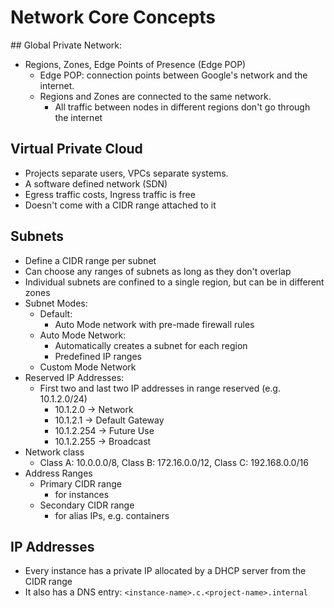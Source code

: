# Network Core Concepts

## Global Private Network:
- Regions, Zones, Edge Points of Presence (Edge POP)    
    - Edge POP: connection points between Google's network and the internet.
    - Regions and Zones are connected to the same network. 
        - All traffic between nodes in different regions don't go through the internet

## Virtual Private Cloud
- Projects separate users, VPCs separate systems.
- A software defined network (SDN)
- Egress traffic costs, Ingress traffic is free
- Doesn't come with a CIDR range attached to it

## Subnets
- Define a CIDR range per subnet
- Can choose any ranges of subnets as long as they don't overlap
- Individual subnets are confined to a single region, but can be in different zones
- Subnet Modes:
    - Default: 
        - Auto Mode network with pre-made firewall rules
    - Auto Mode Network: 
        - Automatically creates a subnet for each region
        - Predefined IP ranges
    - Custom Mode Network
- Reserved IP Addresses:
    - First two and last two IP addresses in range reserved (e.g. 10.1.2.0/24)
        - 10.1.2.0 -> Network
        - 10.1.2.1 -> Default Gateway
        - 10.1.2.254 -> Future Use
        - 10.1.2.255 -> Broadcast
- Network class
    - Class A: 10.0.0.0/8, Class B: 172.16.0.0/12, Class C: 192.168.0.0/16 
- Address Ranges
    - Primary CIDR range
        - for instances
    - Secondary CIDR range
        - for alias IPs, e.g. containers

## IP Addresses
- Every instance has a private IP allocated by a DHCP server from the CIDR range
- It also has a DNS entry: `<instance-name>.c.<project-name>.internal`